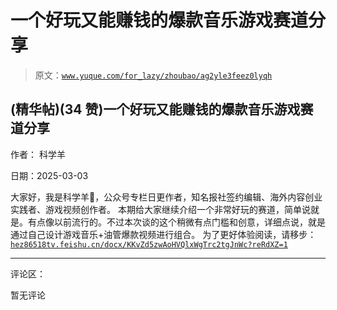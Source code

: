# 一个好玩又能赚钱的爆款音乐游戏赛道分享

> 原文：[`www.yuque.com/for_lazy/zhoubao/ag2yle3feez0lyqh`](https://www.yuque.com/for_lazy/zhoubao/ag2yle3feez0lyqh)

## (精华帖)(34 赞)一个好玩又能赚钱的爆款音乐游戏赛道分享

作者： 科学羊

日期：2025-03-03

大家好，我是科学羊🐑，公众号专栏日更作者，知名报社签约编辑、海外内容创业实践者、游戏视频创作者。
本期给大家继续介绍一个非常好玩的赛道，简单说就是。有点像以前流行的。不过本次谈的这个稍微有点门槛和创意，详细点说，就是通过自己设计游戏音乐+油管爆款视频进行组合。
为了更好体验阅读，请移步：[`hez86518tv.feishu.cn/docx/KKvZd5zwAoHVQlxWgTrc2tgJnWc?reRdXZ=1`](https://hez86518tv.feishu.cn/docx/KKvZd5zwAoHVQlxWgTrc2tgJnWc?reRdXZ=1)

* * *

评论区：

暂无评论